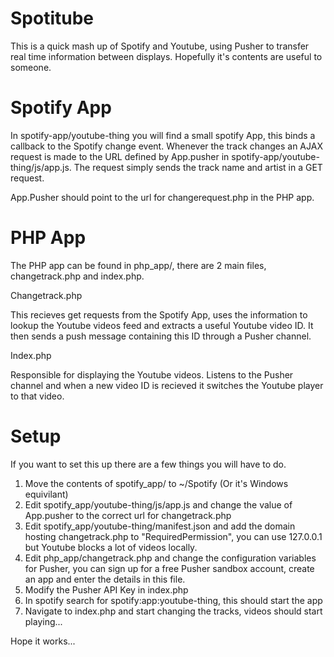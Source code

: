 Spotitube
=========

This is a quick mash up of Spotify and Youtube, using Pusher to transfer real time information 
between displays. Hopefully it's contents are useful to someone.


Spotify App
===========

In spotify-app/youtube-thing you will find a small spotify App, this binds a 
callback to the Spotify change event. Whenever the track changes an AJAX
request is made to the URL defined by App.pusher in spotify-app/youtube-thing/js/app.js.
The request simply sends the track name and artist in a GET request.

App.Pusher should point to the url for changerequest.php in the PHP app.

PHP App
===========

The PHP app can be found in php_app/, there are 2 main files, changetrack.php and index.php.

Changetrack.php

This recieves get requests from the Spotify App, uses the information to lookup the Youtube
videos feed and extracts a useful Youtube video ID. It then sends a push message containing
this ID through a Pusher channel.

Index.php

Responsible for displaying the Youtube videos. Listens to the Pusher channel and when a new 
video ID is recieved it switches the Youtube player to that video.

Setup
=====

If you want to set this up there are a few things you will have to do.

1. Move the contents of spotify_app/ to ~/Spotify (Or it's Windows equivilant)
2. Edit spotify_app/youtube-thing/js/app.js and change the value of App.pusher to the correct
url for changetrack.php
3. Edit spotify_app/youtube-thing/manifest.json and add the domain hosting changetrack.php to 
"RequiredPermission", you can use 127.0.0.1 but Youtube blocks a lot of videos locally.
4. Edit php_app/changetrack.php and change the configuration variables for Pusher, you can sign 
up for a free Pusher sandbox account, create an app and enter the details in this file.
5. Modify the Pusher API Key in index.php
5. In spotify search for spotify:app:youtube-thing, this should start the app
6. Navigate to index.php and start changing the tracks, videos should start playing...

Hope it works...
